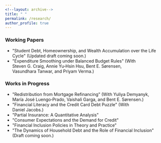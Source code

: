 ```yaml
---
<!--layout: archive-->
title: " "
permalink: /research/
author_profile: true
---
```


### Working Papers

* "Student Debt, Homeownership, and Wealth Accumulation over the Life Cycle" (Updated draft coming soon.) <br>
* "Expenditure Smoothing under Balanced Budget Rules" (With Steven&nbsp;G.&nbsp;Craig, Annie&nbsp;Yu&#8209;Hsin&nbsp;Hsu, Bent&nbsp;E.&nbsp;S&oslash;rensen, Vasundhara&nbsp;Tanwar, and Priyam&nbsp;Verma.) <br>

### Works in Progress

* "Redistribution from Mortgage Refinancing" (With Yuliya&nbsp;Demyanyk, Mar&iacute;a&nbsp;Jos&eacute;&nbsp;Luengo&#8209;Prado, Vaishali&nbsp;Garga, and Bent&nbsp;E.&nbsp;S&oslash;rensen.) <br>
* "Financial Literacy and the Credit Card Debt Puzzle" (With Daniel&nbsp;Jacobs.) <br>
* "Partial Insurance: A Quantitative Analysis" <br>
* "Consumer Expectations and the Demand for Credit" <br>
* "Financial Inclusion Policies in Theory and Practice" <br>
* "The Dynamics of Household Debt and the Role of Financial Inclusion" (Draft coming soon.)